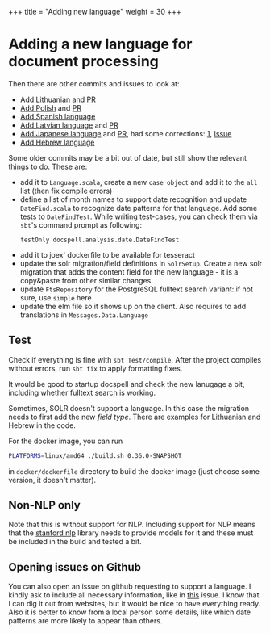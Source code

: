 +++
title = "Adding new language"
weight = 30
+++

# Adding a new language for document processing

Then there are other commits and issues to look at:

- [Add Lithuanian](https://github.com/eikek/docspell/issues/1540) and [PR](https://github.com/eikek/docspell/pull/1559/commits/9d69401fea8ff07330c8a9116bd0d987827317c9)
- [Add Polish](https://github.com/eikek/docspell/issues/1345) and [PR](https://github.com/eikek/docspell/pull/1559/commits/5ec311c331f1f78cc483cce54d5ab0e08454fea8)
- [Add Spanish language](https://github.com/eikek/docspell/commit/26dff18ae0d32ce2b32b4d11ce381ada0e99314f)
- [Add Latvian language](https://github.com/eikek/docspell/issues/679) and [PR](https://github.com/eikek/docspell/pull/694/commits/9991ad5fcc43ccefe011a6cc4d01bdae4bcd4573)
- [Add Japanese language](https://github.com/eikek/docspell/issues/948) and [PR](https://github.com/eikek/docspell/pull/961/commits/f994d4b2488e64668ee064676f8c6469d9ccc1be), had some corrections: [1](https://github.com/eikek/docspell/commit/c59d4f8a6d021ec4b01a92320c211248503f16a5), [Issue](https://github.com/eikek/docspell/issues/973)
- [Add Hebrew language](https://github.com/eikek/docspell/pull/1027)

Some older commits may be a bit out of date, but still show the
relevant things to do. These are:

- add it to `Language.scala`, create a new `case object` and add it to
  the `all` list (then fix compile errors)
- define a list of month names to support date recognition and update
  `DateFind.scala` to recognize date patterns for that language. Add
  some tests to `DateFindTest`. While writing test-cases, you can check
  them via `sbt`'s command prompt as following:
    ```
    testOnly docspell.analysis.date.DateFindTest
    ```
- add it to joex' dockerfile to be available for tesseract
- update the solr migration/field definitions in `SolrSetup`. Create a
  new solr migration that adds the content field for the new
  language - it is a copy&paste from other similar changes.
- update `FtsRepository` for the PostgreSQL fulltext search variant:
  if not sure, use `simple` here
- update the elm file so it shows up on the client. Also requires to
  add translations in `Messages.Data.Language`

## Test

Check if everything is fine with `sbt Test/compile`. After the project
compiles without errors, run `sbt fix` to apply formatting fixes.

It would be good to startup docspell and check the new lanugage a bit,
including whether fulltext search is working.

Sometimes, SOLR doesn't support a language. In this case the migration
needs to first add the new *field type*. There are examples for
Lithuanian and Hebrew in the code.

For the docker image, you can run

```bash
PLATFORMS=linux/amd64 ./build.sh 0.36.0-SNAPSHOT
```

in `docker/dockerfile` directory to build the docker image (just
choose some version, it doesn't matter).

## Non-NLP only

Note that this is without support for NLP. Including support for NLP
means that the [stanford nlp](https://github.com/stanfordnlp/CoreNLP)
library needs to provide models for it and these must be included in
the build and tested a bit.

## Opening issues on Github

You can also open an issue on github requesting to support a language.
I kindly ask to include all necessary information, like in
[this](https://github.com/eikek/docspell/issues/1540) issue. I know
that I can dig it out from websites, but it would be nice to have
everything ready. Also it is better to know from a local person some
details, like which date patterns are more likely to appear than
others.
